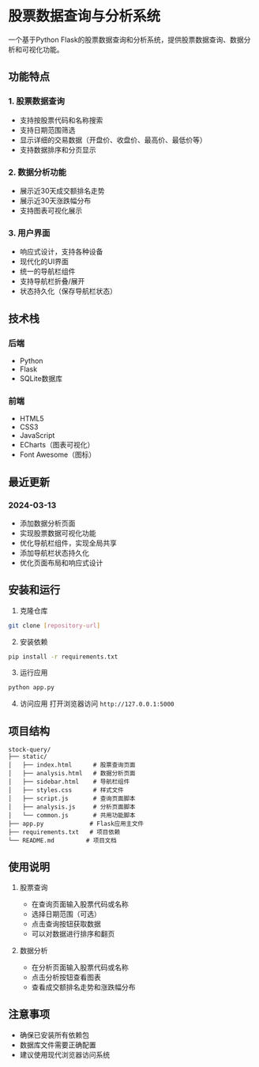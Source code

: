 # 股票数据查询与分析系统

一个基于Python Flask的股票数据查询和分析系统，提供股票数据查询、数据分析和可视化功能。

## 功能特点

### 1. 股票数据查询
- 支持按股票代码和名称搜索
- 支持日期范围筛选
- 显示详细的交易数据（开盘价、收盘价、最高价、最低价等）
- 支持数据排序和分页显示

### 2. 数据分析功能
- 展示近30天成交额排名走势
- 展示近30天涨跌幅分布
- 支持图表可视化展示

### 3. 用户界面
- 响应式设计，支持各种设备
- 现代化的UI界面
- 统一的导航栏组件
- 支持导航栏折叠/展开
- 状态持久化（保存导航栏状态）

## 技术栈

### 后端
- Python
- Flask
- SQLite数据库

### 前端
- HTML5
- CSS3
- JavaScript
- ECharts（图表可视化）
- Font Awesome（图标）

## 最近更新

### 2024-03-13
- 添加数据分析页面
- 实现股票数据可视化功能
- 优化导航栏组件，实现全局共享
- 添加导航栏状态持久化
- 优化页面布局和响应式设计

## 安装和运行

1. 克隆仓库
```bash
git clone [repository-url]
```

2. 安装依赖
```bash
pip install -r requirements.txt
```

3. 运行应用
```bash
python app.py
```

4. 访问应用
打开浏览器访问 `http://127.0.0.1:5000`

## 项目结构

```
stock-query/
├── static/
│   ├── index.html      # 股票查询页面
│   ├── analysis.html   # 数据分析页面
│   ├── sidebar.html    # 导航栏组件
│   ├── styles.css      # 样式文件
│   ├── script.js       # 查询页面脚本
│   ├── analysis.js     # 分析页面脚本
│   └── common.js       # 共用功能脚本
├── app.py             # Flask应用主文件
├── requirements.txt   # 项目依赖
└── README.md         # 项目文档
```

## 使用说明

1. 股票查询
   - 在查询页面输入股票代码或名称
   - 选择日期范围（可选）
   - 点击查询按钮获取数据
   - 可以对数据进行排序和翻页

2. 数据分析
   - 在分析页面输入股票代码或名称
   - 点击分析按钮查看图表
   - 查看成交额排名走势和涨跌幅分布

## 注意事项

- 确保已安装所有依赖包
- 数据库文件需要正确配置
- 建议使用现代浏览器访问系统 